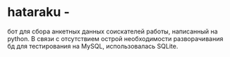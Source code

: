 # hataraku - 
бот для сбора анкетных данных соискателей работы, написанный на python.
В связи с отсутствием острой необходимости разворачивания бд для тестирования на MySQL,
использовалась SQLite.
